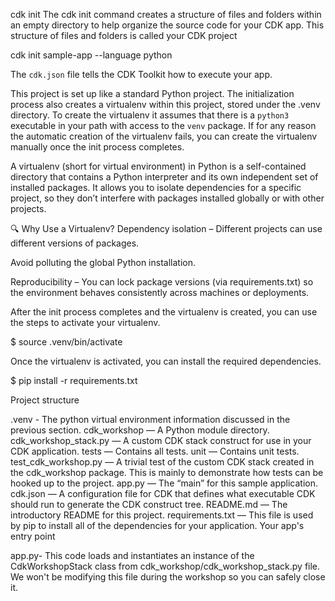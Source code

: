 cdk init
The cdk init command creates a structure of files and folders within an empty directory to help organize the source code for your CDK app. This structure of files and folders is called your CDK project

cdk init sample-app --language python

The `cdk.json` file tells the CDK Toolkit how to execute your app.

This project is set up like a standard Python project.  The initialization process also creates
a virtualenv within this project, stored under the .venv directory.  To create the virtualenv
it assumes that there is a `python3` executable in your path with access to the `venv` package.
If for any reason the automatic creation of the virtualenv fails, you can create the virtualenv
manually once the init process completes.

A virtualenv (short for virtual environment) in Python is a self-contained directory that contains a Python interpreter and its own independent set of installed packages. It allows you to isolate dependencies for a specific project, so they don’t interfere with packages installed globally or with other projects.

🔍 Why Use a Virtualenv?
Dependency isolation – Different projects can use different versions of packages.

Avoid polluting the global Python installation.

Reproducibility – You can lock package versions (via requirements.txt) so the environment behaves consistently across machines or deployments.


After the init process completes and the virtualenv is created, you can use the steps to activate your virtualenv.

$ source .venv/bin/activate

Once the virtualenv is activated, you can install the required dependencies.

$ pip install -r requirements.txt

Project structure

.venv - The python virtual environment information discussed in the previous section.
cdk_workshop — A Python module directory.
cdk_workshop_stack.py — A custom CDK stack construct for use in your CDK application.
tests — Contains all tests.
unit — Contains unit tests.
test_cdk_workshop.py — A trivial test of the custom CDK stack created in the cdk_workshop package. This is mainly to demonstrate how tests can be hooked up to the project.
app.py — The “main” for this sample application.
cdk.json — A configuration file for CDK that defines what executable CDK should run to generate the CDK construct tree.
README.md — The introductory README for this project.
requirements.txt — This file is used by pip to install all of the dependencies for your application.
Your app's entry point


app.py- This code loads and instantiates an instance of the CdkWorkshopStack class from cdk_workshop/cdk_workshop_stack.py file. We won't be modifying this file during the workshop so you can safely close it.
